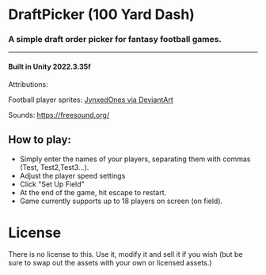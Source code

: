 # DraftPicker (100 Yard Dash)
### A simple draft order picker for fantasy football games.
---


#### Built in Unity 2022.3.35f

Attributions:

Football player sprites: [JynxedOnes via DeviantArt](https://www.deviantart.com/jynxedones/art/BW-Football-Player-OW-Walking-Sprite-485628399)

Sounds: https://freesound.org/


## How to play:

* Simply enter the names of your players, separating them with commas (Test, Test2,Test3...). 
* Adjust the player speed settings
* Click "Set Up Field"
* At the end of the game, hit escape to restart.
* Game currently supports up to 18 players on screen (on field).


# License

There is no license to this. Use it, modify it and sell it if you wish (but be sure to swap out the assets with your own or licensed assets.)
